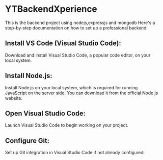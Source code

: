 #  YTBackendXperience 
 This is the backend project using nodejs,expressjs and mongodb
Here's a step-by-step documentation on how to set up a professional backend

Install VS Code (Visual Studio Code):
------------------

Download and install Visual Studio Code, a popular code editor, on your local system.

Install Node.js:
------------------
Install Node.js on your local system, which is required for running JavaScript on the server side. You can download it from the official Node.js website.

Open Visual Studio Code:
------------------
Launch Visual Studio Code to begin working on your project.

Configure Git:
------------------
Set up Git integration in Visual Studio Code if not already configured.

